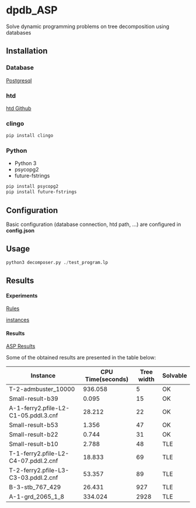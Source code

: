 # dpdb_ASP

Solve dynamic programming problems on tree decomposition using databases

## Installation

### Database

[Postgresql](https://www.postgresql.org/)

### htd 

[htd Github](https://github.com/TU-Wien-DBAI/htd/tree/normalize_cli)

### clingo

```bash
pip install clingo
```
### Python
* Python 3
* psycopg2
* future-fstrings

```bash
pip install psycopg2
pip install future-fstrings

```

## Configuration
Basic configuration (database connection, htd path, ...) are configured in **config.json**

## Usage

```python
python3 decomposer.py ./test_program.lp
```
## Results

#### Experiments


[Rules](https://www.dbai.tuwien.ac.at/proj/argumentation/systempage/dung/adm.dl) 


[instances](http://argumentationcompetition.org/2019/iccma-instances.tar.gz)



#### Results

[ASP Results](https://github.com/maliabd-al-majid/dpdb_ASP/blob/main/Results.xlsx)


Some of the obtained results are presented in the table below:

| Instance  | CPU Time(seconds) | Tree width  | Solvable | 
| ------------- | ------------- | ------------- | ------------- |
| T-2-admbuster_10000  | 936.058  | 5 | OK |
| Small-result-b39  | 0.095  | 15 | OK |
| A-1-ferry2.pfile-L2-C1-05.pddl.3.cnf  | 28.212  | 22 | OK |
| Small-result-b53  | 1.356  | 47 | OK |
| Small-result-b22  | 0.744  | 31 | OK |
| Small-result-b10  | 2.788  | 48 | TLE |
| T-1-ferry2.pfile-L2-C4-07.pddl.2.cnf  | 18.833  | 69 | TLE |
| T-2-ferry2.pfile-L3-C3-03.pddl.2.cnf  | 53.357 | 89 | TLE |
| B-3-stb_767_429 | 26.431 | 927 | TLE |
| A-1-grd_2065_1_8  | 334.024 | 2928 | TLE |


